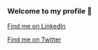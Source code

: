 ### Welcome to my profile 👋

[Find me on LinkedIn](https://www.linkedin.com/in/mohamedwael/) 

[Find me on Twitter](https://twitter.com/imohamedwael)

<!--
**MohamedWael/MohamedWael** is a ✨ _special_ ✨ repository because its `README.md` (this file) appears on your GitHub profile.

Here are some ideas to get you started:

- 🔭 I’m currently working on ...
- 🌱 I’m currently learning ...
- 👯 I’m looking to collaborate on ...
- 🤔 I’m looking for help with ...
- 💬 Ask me about ...
- 📫 How to reach me: ...
- 😄 Pronouns: ...
- ⚡ Fun fact: ...
-->
